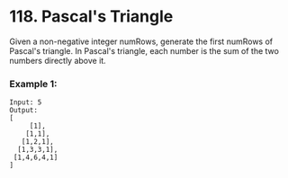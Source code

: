 # 118. Pascal's Triangle

Given a non-negative integer numRows, generate the first numRows of Pascal's triangle.
In Pascal's triangle, each number is the sum of the two numbers directly above it.

### Example 1:
```
Input: 5
Output:
[
     [1],
    [1,1],
   [1,2,1],
  [1,3,3,1],
 [1,4,6,4,1]
]
```
